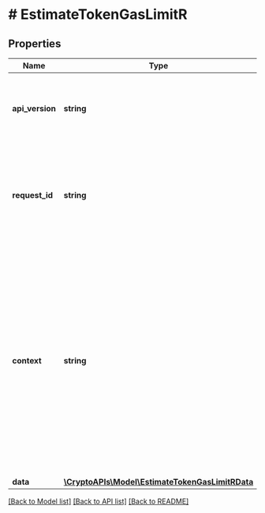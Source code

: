 # # EstimateTokenGasLimitR

## Properties

Name | Type | Description | Notes
------------ | ------------- | ------------- | -------------
**api_version** | **string** | Specifies the version of the API that incorporates this endpoint. |
**request_id** | **string** | Defines the ID of the request. The &#x60;requestId&#x60; is generated by Crypto APIs and it&#39;s unique for every request. |
**context** | **string** | In batch situations the user can use the context to correlate responses with requests. This property is present regardless of whether the response was successful or returned as an error. &#x60;context&#x60; is specified by the user. | [optional]
**data** | [**\CryptoAPIs\Model\EstimateTokenGasLimitRData**](EstimateTokenGasLimitRData.md) |  |

[[Back to Model list]](../../README.md#models) [[Back to API list]](../../README.md#endpoints) [[Back to README]](../../README.md)
